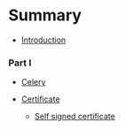 # Summary

* [Introduction](README.md)

### Part I

* [Celery](celery/install.md)

* [Certificate](certificate/understand.md)
    * [Self signed certificate](certificate/understand.md#self-signed)



